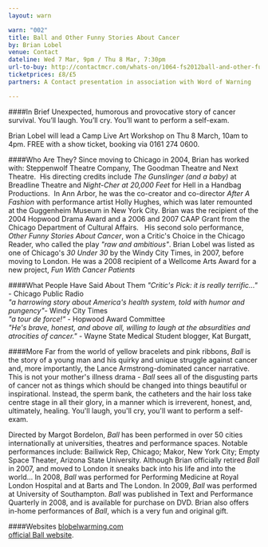```yaml
---
layout: warn

warn: "002"
title: Ball and Other Funny Stories About Cancer
by: Brian Lobel
venue: Contact
dateline: Wed 7 Mar, 9pm / Thu 8 Mar, 7:30pm
url-to-buy: http://contactmcr.com/whats-on/1064-fs2012ball-and-other-funny-stories-about-cancer/booking/
ticketprices: £8/£5
partners: A Contact presentation in association with Word of Warning

---
```


####In Brief
Unexpected, humorous and provocative story of cancer survival. You’ll laugh. You’ll cry. You’ll want to perform a self-exam. 

Brian Lobel will lead a Camp Live Art Workshop on Thu 8 March, 10am to 4pm. FREE with a show ticket, booking via 0161 274 0600.  

####Who Are They?
Since moving to Chicago in 2004, Brian has worked with: Steppenwolf Theatre Company, The Goodman Theatre and Next Theatre.  His directing credits include *The Gunslinger (and a baby)* at Breadline Theatre and *Night-Cher at 20,000 Feet* for Hell in a Handbag Productions.  In Ann Arbor, he was the co-creator and co-director *After A Fashion* with performance artist Holly Hughes, which was later remounted at the Guggenheim Museum in New York City. Brian was the recipient of the 2004 Hopwood Drama Award and a 2006 and 2007 CAAP Grant from the Chicago Department of Cultural Affairs.   His second solo performance, *Other Funny Stories About Cancer*, won a Critic's Choice in the Chicago Reader, who called the play *"raw and ambitious"*. Brian Lobel was listed as one of Chicago's *30 Under 30* by the Windy City Times, in 2007, before moving to London. He was a 2008 recipient of a Wellcome Arts Award for a new project, *Fun With Cancer Patients*

####What People Have Said About Them
*"Critic's Pick: it is really terrific..."* - Chicago Public Radio     
*"a harrowing story about America's health system, told with humor and pungency"*- Windy City Times    
*"a tour de force!"* - Hopwood Award Committee    
*"He's brave, honest, and above all, willing to laugh at the absurdities and atrocities of cancer."* - Wayne State Medical Student blogger, Kat Burgatt,    

####More
Far from the world of yellow bracelets and pink ribbons, *Ball* is the story of a young man and his quirky and unique struggle against cancer and, more importantly, the Lance Armstrong-dominated cancer narrative. This is not your mother's illness drama - *Ball* sees all of the disgusting parts of cancer not as things which should be changed into things beautiful or inspirational. Instead, the sperm bank, the catheters and the hair loss take centre stage in all their glory, in a manner which is irreverent, honest, and, ultimately, healing. 
You'll laugh, you'll cry, you'll want to perform a self-exam. 
 
Directed by Margot Bordelon, *Ball* has been performed in over 50 cities internationally at universities, theatres and performance spaces. Notable performances include: Bailiwick Rep, Chicago; Makor, New York City;  Empty Space Theater, Arizona State University.
Although Brian officially retired *Ball* in 2007, and moved to London it sneaks back into his life and into the world... In 2008, *Ball* was performed for Performing Medicine at Royal London Hospital and at Barts and The London. In 2009, *Ball* was performed at University of Southampton. *Ball* was published in Text and Performance Quarterly in 2008, and is available for purchase on DVD. Brian also offers in-home performances of *Ball*, which is a very fun and original gift.

####Websites
[blobelwarming.com](http://www.blobelwarming.com/)     
[official Ball website](http://brianlobel.freeservers.com/BALL1.htm). 
